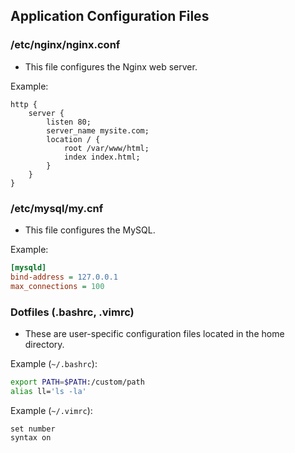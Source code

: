 ## Application Configuration Files

### /etc/nginx/nginx.conf

- This file configures the Nginx web server.

Example:
```nginx
http {
    server {
        listen 80;
        server_name mysite.com;
        location / {
            root /var/www/html;
            index index.html;
        }
    }
}
```

### /etc/mysql/my.cnf

- This file configures the MySQL.

Example:
```ini
[mysqld]
bind-address = 127.0.0.1
max_connections = 100
```

### Dotfiles (.bashrc, .vimrc)

- These are user-specific configuration files located in the home directory.

Example (`~/.bashrc`):
```bash
export PATH=$PATH:/custom/path
alias ll='ls -la'
```

Example (`~/.vimrc`):
```vim
set number
syntax on
```

